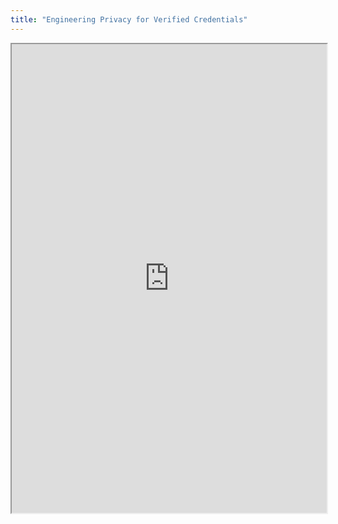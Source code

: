 ```yaml
---
title: "Engineering Privacy for Verified Credentials"
---
```



<iframe height="750" width="100%" src="https://ewelton.github.io/ktest/wiki.html#Engineering%20Privacy%20for%20Verified%20Credentials"></iframe>

